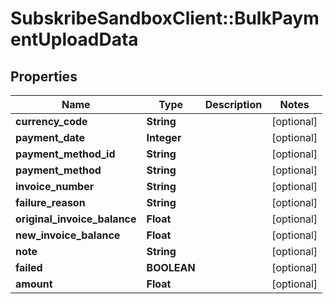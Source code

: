 # SubskribeSandboxClient::BulkPaymentUploadData

## Properties
Name | Type | Description | Notes
------------ | ------------- | ------------- | -------------
**currency_code** | **String** |  | [optional] 
**payment_date** | **Integer** |  | [optional] 
**payment_method_id** | **String** |  | [optional] 
**payment_method** | **String** |  | [optional] 
**invoice_number** | **String** |  | [optional] 
**failure_reason** | **String** |  | [optional] 
**original_invoice_balance** | **Float** |  | [optional] 
**new_invoice_balance** | **Float** |  | [optional] 
**note** | **String** |  | [optional] 
**failed** | **BOOLEAN** |  | [optional] 
**amount** | **Float** |  | [optional] 


